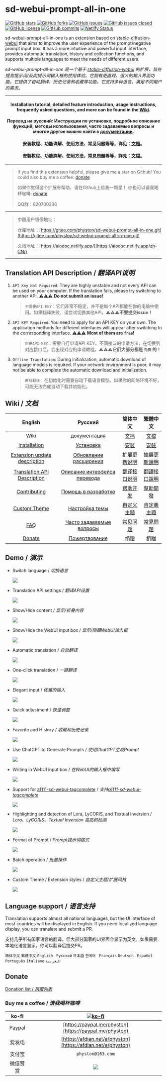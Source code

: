 # sd-webui-prompt-all-in-one

[![GitHub stars](https://img.shields.io/github/stars/Physton/sd-webui-prompt-all-in-one?style=flat-square)](https://github.com/Physton/sd-webui-prompt-all-in-one/stargazers)
[![GitHub forks](https://img.shields.io/github/forks/Physton/sd-webui-prompt-all-in-one?style=flat-square)](https://github.com/Physton/sd-webui-prompt-all-in-one/network/members)
[![GitHub issues](https://img.shields.io/github/issues/Physton/sd-webui-prompt-all-in-one?style=flat-square)](https://github.com/Physton/sd-webui-prompt-all-in-one/issues)
[![GitHub issues closed](https://img.shields.io/github/issues-closed/Physton/sd-webui-prompt-all-in-one?style=flat-square)](https://github.com/Physton/sd-webui-prompt-all-in-one/issues?q=is%3Aissue+is%3Aclosed)
[![GitHub license](https://img.shields.io/github/license/Physton/sd-webui-prompt-all-in-one?style=flat-square)](https://github.com/Physton/sd-webui-prompt-all-in-one/blob/master/LICENSE.md)
[![GitHub commits](https://img.shields.io/github/last-commit/Physton/sd-webui-prompt-all-in-one?style=flat-square)](https://github.com/Physton/sd-webui-prompt-all-in-one/commits/main)
[![Netlify Status](https://api.netlify.com/api/v1/badges/1441a696-a1a4-4ad7-b520-4abfd96acc76/deploy-status)](https://app.netlify.com/sites/aiodoc/deploys)

sd-webui-prompt-all-in-one is an extension based on [stable-diffusion-webui](https://github.com/AUTOMATIC1111/stable-diffusion-webui) that aims to improve the user experience of the prompt/negative prompt input box. It has a more intuitive and powerful input interface, provides automatic translation, history and collection functions, and supports multiple languages to meet the needs of different users.

*sd-webui-prompt-all-in-one 是一个基于 [stable-diffusion-webui](https://github.com/AUTOMATIC1111/stable-diffusion-webui) 的扩展，旨在提高提示词/反向提示词输入框的使用体验。它拥有更直观、强大的输入界面功能，它提供了自动翻译、历史记录和收藏等功能，它支持多种语言，满足不同用户的需求。*

---

<div align="center">

#### Installation tutorial, detailed feature introduction, usage instructions, frequently asked questions, and more can be found in the [Wiki](https://aiodoc.netlify.app/).

#### Перевод на русский: Инструкции по установке, подробное описание функций, методы использования, часто задаваемые вопросы и многое другое можно найти в [документации](https://aiodoc.netlify.app/ru/).

#### 安装教程、功能详解、使用方法、常见问题等等，详见：[文档](https://aiodoc.netlify.app/zh-CN/)。

#### 安裝教程、功能詳解、使用方法、常見問題等等，詳見：[文檔](https://aiodoc.netlify.app/zh-TW/)。

</div>

----

> If you find this extension helpful, please give me a star on Github!
> You could also buy me a coffee: [donate](#donate)
>
> 如果你觉得这个扩展有帮助，请在Github上给我一颗星！
> 你也可以请我喝杯咖啡: [donate](#donate)
>
> QQ群：820700336

----

> 中国用户镜像地址：
>
> 仓库地址：[https://gitee.com/physton/sd-webui-prompt-all-in-one.git](https://gitee.com/physton/sd-webui-prompt-all-in-one.git)
>
> 文档地址：[https://aiodoc.netlify.app/](https://aiodoc.netlify.app/zh-CN/)

----

## Translation API Description / *翻译API说明*

1. `API Key Not Required`: They are highly unstable and not every API can be used on your computer. If the translation fails, please try switching to another API. ⚠️⚠️⚠️ **Do not submit an issue!**
    > `不需要API KEY`：它们非常不稳定，并不是每个API都能在你的电脑中使用。如果翻译失败，请尝试切换其他API，⚠️⚠️⚠️**不要提交issue！**
2. `API KEY Required`: You need to apply for an API KEY on your own. The application methods for different interfaces will appear after switching to the corresponding interface. ⚠️⚠️⚠️ **Most of them are `free`!**
    > `需要API KEY`：需要自行申请API KEY。不同接口的申请方法，在切换到对应接口后，会出现对应的申请教程。⚠️⚠️⚠️**它们大部分都是 `免费` 的！**
3. `Offline Translation`: During initialization, automatic download of language models is required. If your network environment is poor, it may not be able to complete the automatic download and initialization.
   > `离线翻译`：在初始化时需要自动下载语言模型。如果你的网络环境不好，可能无法完成自动下载并初始化。

## Wiki / *文档*

| English | Русский | 简体中文 | 繁體中文 |
| :-----: | :-----: | :-----: | :-----: |
| [Wiki](https://aiodoc.netlify.app/) | [документация](https://aiodoc.netlify.app/ru/) | [文档](https://aiodoc.netlify.app/zh-CN/) | [文檔](https://aiodoc.netlify.app/zh-TW/)
| [Installation](https://aiodoc.netlify.app/Installation.html) | [Установка](https://aiodoc.netlify.app/ru/Installation.html) | [安装](https://aiodoc.netlify.app/zh-CN/Installation.html) | [安裝](https://aiodoc.netlify.app/zh-TW/Installation.html)
| [Extension update description](https://aiodoc.netlify.app/ExtensionUpdateDescription.html) | [Обновление расширения](https://aiodoc.netlify.app/ru/ExtensionUpdateDescription.html) | [扩展更新说明](https://aiodoc.netlify.app/zh-CN/ExtensionUpdateDescription.html) | [擴展更新說明](https://aiodoc.netlify.app/zh-TW/ExtensionUpdateDescription.html) |
| [Translation API Description](https://aiodoc.netlify.app/TranslationApiConfiguration.html#translation-api-description) | [Описание интерфейса перевода](https://aiodoc.netlify.app/ru/TranslationApiConfiguration.html#открытие-окна-настроики-api-перевода) | [翻译接口说明](https://aiodoc.netlify.app/zh-CN/TranslationApiConfiguration.html#翻译接口说明) | [翻譯接口說明](https://aiodoc.netlify.app/zh-TW/TranslationApiConfiguration.html#翻譯接口說明) |
| [Contributing](https://aiodoc.netlify.app/Contributing.html) | [Помощь в разработке](https://aiodoc.netlify.app/ru/Contributing.html) | [帮助开发](https://aiodoc.netlify.app/zh-CN/Contributing.html) | [幫助開發](https://aiodoc.netlify.app/zh-TW/Contributing.html) |
| [Custom Theme](https://aiodoc.netlify.app/Contributing.html#custom-theme) | [Настройка темы](https://aiodoc.netlify.app/ru/Contributing.html#настроика-темы) | [自定义主题](https://aiodoc.netlify.app/zh-CN/Contributing.html#自定义主题) | [自定義主題](https://aiodoc.netlify.app/zh-TW/Contributing.html#自定義主題) |
| [FAQ](https://aiodoc.netlify.app/FAQ.html) | [Часто задаваемые вопросы](https://aiodoc.netlify.app/ru/FAQ.html) | [常见问题](https://aiodoc.netlify.app/zh-CN/FAQ.html) | [常見問題](https://aiodoc.netlify.app/zh-TW/FAQ.html) |
| [Donate](#donate) | [Пожертвование](#donate) | [捐赠](#donate) | [捐贈](#donate) |

## Demo / *演示*

- Switch language / *切换语言*

  ![](https://s1.imagehub.cc/images/2023/06/06/demo.switch_language.gif)


- Translation API settings / *翻译API设置*

  ![](https://s1.imagehub.cc/images/2023/06/06/demo.translate_setting.gif)

- Show/Hide content / *显示/折叠内容*

  ![](https://s1.imagehub.cc/images/2023/06/06/demo.fold.gif)

- Show/Hide the WebUI input box / *显示/隐藏WebUI输入框*

  ![](https://s1.imagehub.cc/images/2023/06/06/demo.show_input.gif)

- Automatic translation / *自动翻译*

  ![](https://s1.imagehub.cc/images/2023/06/06/demo.auto_translate.gif)

- One-click translation / *一键翻译*

  ![](https://s1.imagehub.cc/images/2023/06/06/demo.translate.gif)

- Elegant input / *优雅的输入*

  ![](https://s1.imagehub.cc/images/2023/06/06/demo.elegant_input.gif)

- Quick adjustment / *快速调整*

  ![](https://s1.imagehub.cc/images/2023/06/06/demo.quick_adjust.gif)

- Favorite and History / *收藏和历史记录*

  ![](https://s1.imagehub.cc/images/2023/06/06/demo.history_favorite.gif)

- Use ChatGPT to Generate Prompts / *使用ChatGPT生成Prompt*

  ![](https://s1.imagehub.cc/images/2023/06/06/demo.chatgpt.gif)

- Writing in WebUI input box / *在WebUI的输入框中编写*

  ![](https://s1.imagehub.cc/images/2023/06/06/demo.writing_webui.gif)

- Support for [a1111-sd-webui-tagcomplete](https://github.com/DominikDoom/a1111-sd-webui-tagcomplete) / *支持[a1111-sd-webui-tagcomplete](https://github.com/DominikDoom/a1111-sd-webui-tagcomplete)*

  ![](https://s1.imagehub.cc/images/2023/06/06/demo.tagcomplete.gif)

- Highlighting and detection of Lora, LyCORIS, and Textual Inversion / *Lora、LyCORIS、Textual Inversion 高亮和检测*

  ![](https://s1.imagehub.cc/images/2023/06/06/demo.keyword_detection.gif)

- Format of Prompt / *Prompt提示词格式*

  ![](https://s1.imagehub.cc/images/2023/06/06/demo.prompt_format.gif)

- Batch operation / *批量操作*

  ![](https://s1.imagehub.cc/images/2023/06/06/demo.batch_operation.gif)

- Custom Theme / Extension styles / *自定义主题/扩展风格*

  ![](https://s1.imagehub.cc/images/2023/06/06/demo.custom_theme.gif)

## Language support / *语言支持*

Translation supports almost all national languages, but the UI interface of most countries will be displayed in English. If you need localized language display, you can translate and submit a PR.

支持几乎所有国家语言的翻译，但大部分国家的UI界面会显示为英文，如果需要本地化语言显示，你可以翻译后提交PR。

`简体中文` `繁體中文` `English` ` Русский` `日本語` `한국어` ` Français` `Deutsch` ` Español` `Português` `Italiano` `العربية`

## Donate

[Donation list / *捐赠列表*](https://aiodoc.netlify.app/Donate.html)

### Buy me a coffee / *请我喝杯咖啡*

| ko-fi | [![ko-fi](https://ko-fi.com/img/githubbutton_sm.svg)](https://ko-fi.com/physton) |
| :---: | :---: |
| Paypal | [https://paypal.me/physton](https://paypal.me/physton) |
| 爱发电 | [https://afdian.net/a/physton](https://afdian.net/a/physton) |
| 支付宝 | `physton@163.com` |
| 微信赞赏 | ![](https://s1.imagehub.cc/images/2023/06/06/donate-wechat.jpeg) |
